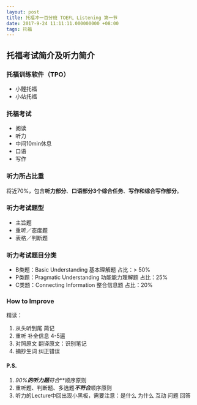```yaml
---
layout: post  
title: 托福冲一百分班 TOEFL Listening 第一节
date: 2017-9-24 11:11:11.000000000 +08:00  
tags: 托福  
---
```


## 托福考试简介及听力简介

### 托福训练软件（TPO）
+ 小鲤托福
+ 小站托福

### 托福考试
+ 阅读
+ 听力
+ 中间10min休息
+ 口语
+ 写作

### 听力所占比重
将近70%，包含**听力部分**、**口语部分3个综合任务**、**写作和综合写作部分**。
### 听力考试题型
+ 主旨题
+ 重听／态度题
+ 表格／判断题

### 听力考试题目分类
+ B类题：Basic Understanding 基本理解题 占比：> 50%
+ P类题：Pragmatic Understanding 功能能力理解题 占比：25%
+ C类题：Connecting Information 整合信息题 占比：20%

### How to Improve
精读：

1. 从头听到尾 简记
2. 重听 补全信息 4-5遍
3. 对照原文 翻译原文：识别笔记
4. 摘抄生词 纠正错误

#### P.S.
1. **90%**的听力题***符合***顺序原则
2. 重听题、判断题、多选题***不符合***顺序原则
3. 听力的Lecture中回出现小黑板，需要注意：是什么 为什么 互动 问题 回答
